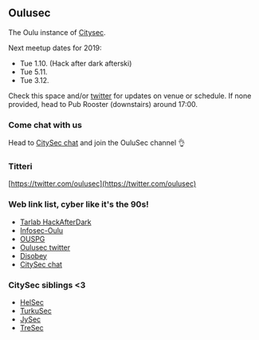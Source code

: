 ## Oulusec

The Oulu instance of [Citysec](https://citysec.fi/).

Next meetup dates for 2019:

* Tue 1.10. (Hack after dark afterski)
* Tue 5.11.
* Tue 3.12.

Check this space and/or [twitter](https://twitter.com/oulusec) for updates on venue or schedule. If none provided, head to Pub Rooster (downstairs) around 17:00.

### Come chat with us

Head to [CitySec chat](https://citysec.disobey.fi/login) and join the OuluSec channel 👌

### Titteri

[https://twitter.com/oulusec](https://twitter.com/oulusec)

### Web link list, cyber like it's the 90s!

* [Tarlab HackAfterDark](http://tarlab.fi/HackAfterDark/)
* [Infosec-Oulu](https://infosec-oulu.fi/)
* [OUSPG](https://github.com/ouspg/)
* [Oulusec twitter](https://twitter.com/oulusec)
* [Disobey](https://disobey.fi/)
* [CitySec chat](https://citysec.disobey.fi/login)

### CitySec siblings <3

* [HelSec](https://helsec.fi/)
* [TurkuSec](http://turkusec.fi/)
* [JySec](https://jysec.fi/)
* [TreSec](https://www.meetup.com/TreSec/)
